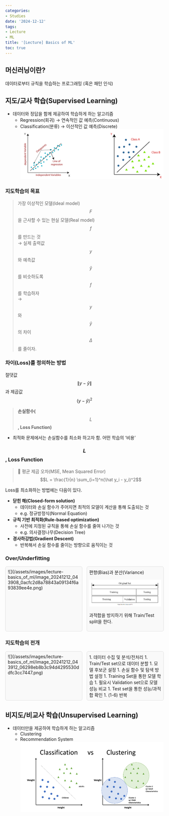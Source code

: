 ```yaml
---
categories:
- Studies
date: '2024-12-12'
tags:
- Lecture
- ML
title: '[Lecture] Basics of ML'
toc: true
---
```



## 머신러닝이란?

데이터로부터 규칙을 학습하는 프로그래밍 (혹은 패턴 인식)


## 지도/교사 학습(Supervised Learning)

- 데이터와 정답을 함께 제공하여 학습하게 하는 알고리즘
    - Regression(회귀) → 연속적인 값 예측(Continuous)
    - Classification(분류) → 이산적인 값 예측(Discrete)
![](/assets/images/lecture-basics_of_ml/image_20241212_043905_3ed9b15fa80842e0a6c4206cdfcdcaba.png)


### 지도학습의 목표

> 가장 이상적인 모델(Ideal model) $$F$$을 근사할 수 있는 현실 모델(Real model) $$f$$를 만드는 것\
→ 실제 출력값 $$y$$와 예측값 $$\hat y$$를 비슷하도록 $$f$$를 학습하자\
→ $$y$$와 $$\hat y$$의 차이 $$\Delta$$를 줄이자.


### 차이(Loss)를 정의하는 방법

절댓값 $$\lVert y-\hat y \rVert $$ 과 제곱값 $$(y-\hat y)^2$$

> **손실함수(**$$L$$**, Loss Function)**
- 최적화 문제에서는 손실함수를 최소화 하고자 함. 어떤 학습의 ‘비용’

### $$L$$, Loss Function

> 🥬 평균 제곱 오차(MSE, Mean Squared Error)\
$$L = \frac{1}{n} \sum_{i=1}^n(\hat y_i - y_i)^2$$

Loss를 최소화하는 방법에는 다음이 있다.

- **닫힌 해(Closed-form solution)**
    - 데이터와 손실 함수가 주어지면 최적의 모델이 계산을 통해 도출되는 것
    - e.g. 정규방정식(Normal Equation)
- **규칙 기반 최적화(Rule-based optimization)**
    - 사전에 지정된 규칙을 통해 손실 함수를 줄여 나가는 것
    - e.g. 의사결정나무(Decision Tree)
- **경사하강법(Gradient Descent)**
    - 반복해서 손실 함수를 줄이는 방향으로 움직이는 것

### Over/Underfitting

<div class='column-list' style='display: flex; gap: 1em;'>
<div class='column' style='flex: 1; padding: 0.5em; background-color: #f9f9f9; border: 1px solid #ddd; border-radius: 5px;'>
![](/assets/images/lecture-basics_of_ml/image_20241212_043908_0acfc2d8a78843a09134f6a93839ee4e.png)

</div>
<div class='column' style='flex: 1; padding: 0.5em; background-color: #f9f9f9; border: 1px solid #ddd; border-radius: 5px;'>
편향(Bias)과 분산(Variance)


![](/assets/images/lecture-basics_of_ml/image_20241212_043910_f2534cf84188412e9ed2a08c64ba4e35.png)

과적합을 방지하기 위해 Train/Test split을 한다.



</div>
</div>


### 지도학습의 전개

<div class='column-list' style='display: flex; gap: 1em;'>
<div class='column' style='flex: 1; padding: 0.5em; background-color: #f9f9f9; border: 1px solid #ddd; border-radius: 5px;'>
![](/assets/images/lecture-basics_of_ml/image_20241212_043912_06298eb8b3c94d4295530ddfc3cc7447.png)

</div>
<div class='column' style='flex: 1; padding: 0.5em; background-color: #f9f9f9; border: 1px solid #ddd; border-radius: 5px;'>
        1. 데이터 수집 및 분석/전처리
        1. Train/Test set으로 데이터 분할
        1. 모델 후보군 설정
        1. 손실 함수 및 탐색 방법 설정
        1. Training Set을 통한 모델 학습
            1. 필요시 Validation set으로 모델 성능 비교
        1. Test set을 통한 성능/과적합 확인
        1. (1-6) 반복
</div>
</div>


## 비지도/비교사 학습(Unsupervised Learning)

- 데이터만을 제공하여 학습하게 하는 알고리즘
    - Clustering
    - Recommendation System
![](/assets/images/lecture-basics_of_ml/image_20241212_043915_43ab70ef1d574cffb9d68d3711dda246.png)


